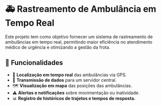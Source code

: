 # 🚑 Rastreamento de Ambulância em Tempo Real

Este projeto tem como objetivo fornecer um sistema de rastreamento de ambulâncias em tempo real, permitindo maior eficiência no atendimento médico de urgência e otimizando a gestão da frota.

## 📌 Funcionalidades

- 📍 **Localização em tempo real** das ambulâncias via GPS.
- 📡 **Transmissão de dados** para um servidor central.
- 🗺️ **Visualização em mapa** das posições das ambulâncias.
- ⚠️ **Alertas e notificações** sobre movimentação ou inatividade.
- 📊 **Registro de históricos de trajetos e tempos de resposta.**

